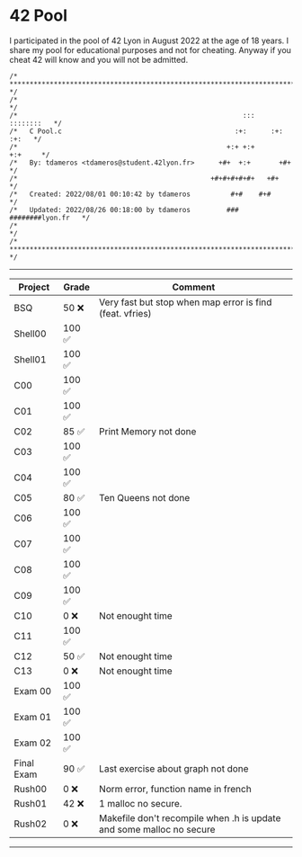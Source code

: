 # 42 Pool

I participated in the pool of 42 Lyon in August 2022 at the age of 18 years.
I share my pool for educational purposes and not for cheating. Anyway if you cheat 42 will know and you will not be admitted.

```
/* ************************************************************************** */
/*                                                                            */
/*                                                        :::      ::::::::   */
/*   C Pool.c                                           :+:      :+:    :+:   */
/*                                                    +:+ +:+         +:+     */
/*   By: tdameros <tdameros@student.42lyon.fr>      +#+  +:+       +#+        */
/*                                                +#+#+#+#+#+   +#+           */
/*   Created: 2022/08/01 00:10:42 by tdameros          #+#    #+#             */
/*   Updated: 2022/08/26 00:18:00 by tdameros         ###   ########lyon.fr   */
/*                                                                            */
/* ************************************************************************** */
```
****

|Project|Grade|Comment
|---|---|---
|BSQ|50  ❌ | Very fast but stop when map error is find (feat. vfries)
|Shell00|100 ✅|
|Shell01|100 ✅|
|C00|100 ✅|
|C01|100 ✅|
|C02|85 ✅| Print Memory not done
|C03|100 ✅|
|C04|100 ✅|
|C05|80 ✅| Ten Queens not done
|C06|100 ✅|
|C07|100 ✅|
|C08|100 ✅|
|C09|100 ✅|
|C10|0  ❌| Not enought time
|C11|100 ✅|
|C12|50 ✅| Not enought time
|C13|0  ❌| Not enought time
|Exam 00|100 ✅|
|Exam 01|100 ✅|
|Exam 02|100 ✅|
|Final Exam|90 ✅| Last exercise about graph not done
|Rush00| 0  ❌| Norm error, function name in french
|Rush01| 42  ❌| 1 malloc no secure.
|Rush02| 0  ❌| Makefile don't recompile when .h is update and some malloc no secure

****
